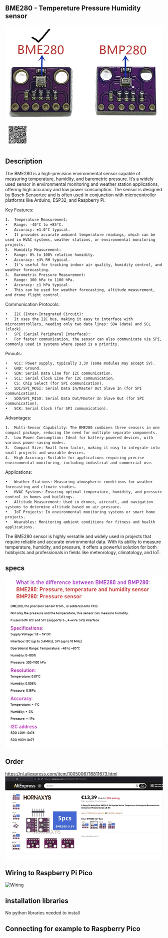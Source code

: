 ## BME280 - Tempereture Pressure Humidity sensor
<img src="BME280_Photo.jpg" alt="Photo of the component">
<img src="BME280_QR_code.jpg" alt="QR code to this page" width="80" height="80">

## Description
The BME280 is a high-precision environmental sensor capable of measuring temperature, humidity, and barometric pressure. It’s a widely used sensor in environmental monitoring and weather station applications, offering high accuracy and low power consumption. The sensor is designed by Bosch Sensortec and is often used in conjunction with microcontroller platforms like Arduino, ESP32, and Raspberry Pi.

Key Features:

	1.	Temperature Measurement:
	•	Range: -40°C to +85°C.
	•	Accuracy: ±1.0°C typical.
	•	It provides accurate ambient temperature readings, which can be used in HVAC systems, weather stations, or environmental monitoring projects.
	2.	Humidity Measurement:
	•	Range: 0% to 100% relative humidity.
	•	Accuracy: ±3% RH typical.
	•	It’s useful for tracking indoor air quality, humidity control, and weather forecasting.
	3.	Barometric Pressure Measurement:
	•	Range: 300 hPa to 1100 hPa.
	•	Accuracy: ±1 hPa typical.
	•	This can be used for weather forecasting, altitude measurement, and drone flight control.

Communication Protocols:

	•	I2C (Inter-Integrated Circuit):
	•	It uses the I2C bus, making it easy to interface with microcontrollers, needing only two data lines: SDA (data) and SCL (clock).
	•	SPI (Serial Peripheral Interface):
	•	For faster communication, the sensor can also communicate via SPI, commonly used in systems where speed is a priority.

Pinouts:

	•	VCC: Power supply, typically 3.3V (some modules may accept 5V).
	•	GND: Ground.
	•	SDA: Serial Data Line for I2C communication.
	•	SCL: Serial Clock Line for I2C communication.
	•	CS: Chip Select (for SPI communication).
	•	SDI/SPI_MOSI: Serial Data In/Master Out Slave In (for SPI communication).
	•	SDO/SPI_MISO: Serial Data Out/Master In Slave Out (for SPI communication).
	•	SCK: Serial Clock (for SPI communication).

Advantages:

	1.	Multi-Sensor Capability: The BME280 combines three sensors in one compact package, reducing the need for multiple separate components.
	2.	Low Power Consumption: Ideal for battery-powered devices, with various power-saving modes.
	3.	Compact Size: Small form factor, making it easy to integrate into small projects and wearable devices.
	4.	High Accuracy: Suitable for applications requiring precise environmental monitoring, including industrial and commercial use.

Applications:

	•	Weather Stations: Measuring atmospheric conditions for weather forecasting and climate studies.
	•	HVAC Systems: Ensuring optimal temperature, humidity, and pressure control in homes and buildings.
	•	Altitude Measurement: Used in drones, aircraft, and navigation systems to determine altitude based on air pressure.
	•	IoT Projects: In environmental monitoring systems or smart home projects.
	•	Wearables: Monitoring ambient conditions for fitness and health applications.

The BME280 sensor is highly versatile and widely used in projects that require reliable and accurate environmental data. With its ability to measure temperature, humidity, and pressure, it offers a powerful solution for both hobbyists and professionals in fields like meteorology, climatology, and IoT.

## specs
<img src="BME280_Specs_01.jpg" alt="Photo of the component">

## Order
<a href="https://nl.aliexpress.com/item/1005006716811673.html">https://nl.aliexpress.com/item/1005006716811673.html</a>
<img src="BME280_Order.jpg" alt="Photo of the Order">

## Wiring to Raspberry Pi Pico

<img src="BME280_Wiring.jpg" alt="Wiring" >

## installation libraries

No python libraries needed to install


## Connecting for example to Raspberry Pico


